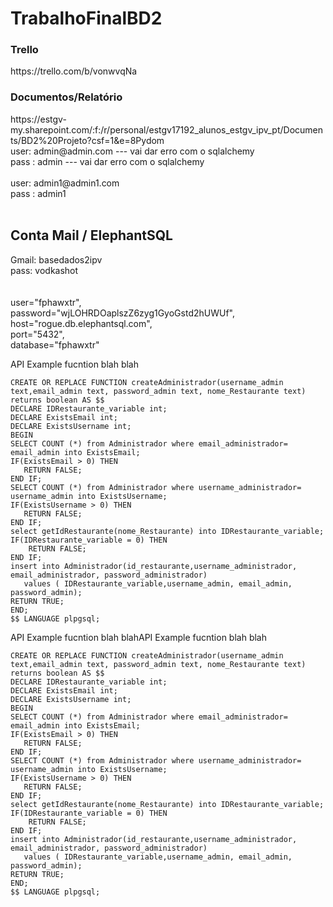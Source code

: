 # TrabalhoFinalBD2
<h3>Trello</h3>
https://trello.com/b/vonwvqNa
<h3>Documentos/Relatório</h3>
https://estgv-my.sharepoint.com/:f:/r/personal/estgv17192_alunos_estgv_ipv_pt/Documents/BD2%20Projeto?csf=1&e=8Pydom
<br>
user: admin@admin.com --- vai dar erro com o sqlalchemy<br>
pass : admin --- vai dar erro com o sqlalchemy<br>
<br>
user: admin1@admin1.com<br>
pass : admin1<br>
<br>
<h2>Conta Mail / ElephantSQL</h2>
Gmail: basedados2ipv<br>
pass: vodkashot<br>
<br>
<br>                                 user="fphawxtr",
<br>                                 password="wjLOHRDOaplszZ6zyg1GyoGstd2hUWUf",
<br>                                 host="rogue.db.elephantsql.com",
<br>                                 port="5432",
<br>                                 database="fphawxtr"




API Example fucntion blah blah
````
CREATE OR REPLACE FUNCTION createAdministrador(username_admin text,email_admin text, password_admin text, nome_Restaurante text) returns boolean AS $$
DECLARE IDRestaurante_variable int;
DECLARE ExistsEmail int;
DECLARE ExistsUsername int;
BEGIN
SELECT COUNT (*) from Administrador where email_administrador= email_admin into ExistsEmail;
IF(ExistsEmail > 0) THEN
   RETURN FALSE;
END IF;
SELECT COUNT (*) from Administrador where username_administrador= username_admin into ExistsUsername;
IF(ExistsUsername > 0) THEN
   RETURN FALSE;
END IF;
select getIdRestaurante(nome_Restaurante) into IDRestaurante_variable;
IF(IDRestaurante_variable = 0) THEN
	RETURN FALSE;
END IF;
insert into Administrador(id_restaurante,username_administrador, email_administrador, password_administrador)
   values ( IDRestaurante_variable,username_admin, email_admin, password_admin);
RETURN TRUE;
END;
$$ LANGUAGE plpgsql;
````

API Example fucntion blah blahAPI Example fucntion blah blah

````
CREATE OR REPLACE FUNCTION createAdministrador(username_admin text,email_admin text, password_admin text, nome_Restaurante text) returns boolean AS $$
DECLARE IDRestaurante_variable int;
DECLARE ExistsEmail int;
DECLARE ExistsUsername int;
BEGIN
SELECT COUNT (*) from Administrador where email_administrador= email_admin into ExistsEmail;
IF(ExistsEmail > 0) THEN
   RETURN FALSE;
END IF;
SELECT COUNT (*) from Administrador where username_administrador= username_admin into ExistsUsername;
IF(ExistsUsername > 0) THEN
   RETURN FALSE;
END IF;
select getIdRestaurante(nome_Restaurante) into IDRestaurante_variable;
IF(IDRestaurante_variable = 0) THEN
	RETURN FALSE;
END IF;
insert into Administrador(id_restaurante,username_administrador, email_administrador, password_administrador)
   values ( IDRestaurante_variable,username_admin, email_admin, password_admin);
RETURN TRUE;
END;
$$ LANGUAGE plpgsql;
````


